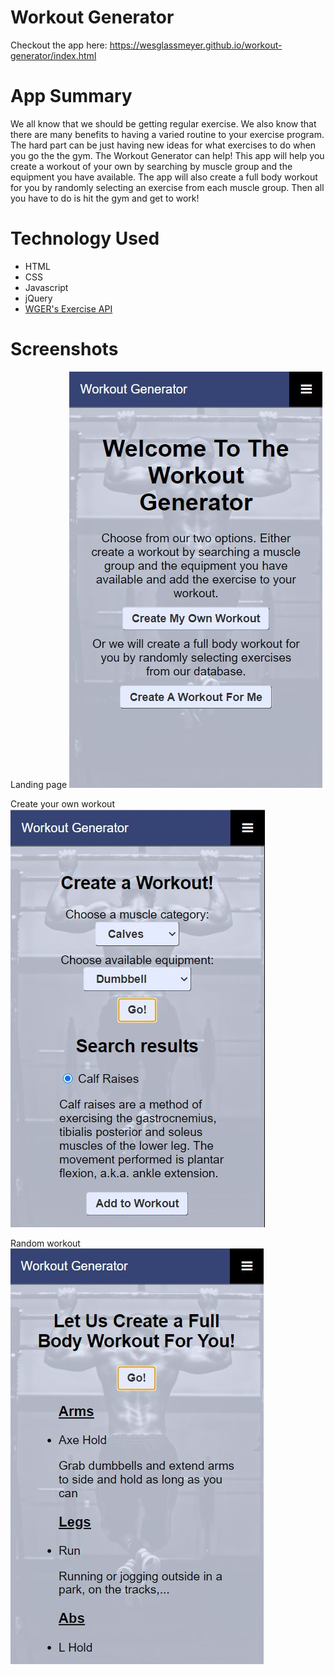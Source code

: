 # Workout Generator

Checkout the app here: https://wesglassmeyer.github.io/workout-generator/index.html

# App Summary
We all know that we should be getting regular exercise. We also know that there are many benefits to having a varied routine to your exercise program. The hard part can be just having new ideas for what exercises to do when you go the the gym. The Workout Generator can help! This app will help you create a workout of your own by searching by muscle group and the equipment you have available. The app will also create a full body workout for you by randomly selecting an exercise from each muscle group. Then all you have to do is hit the gym and get to work!   

# Technology Used
- HTML
- CSS
- Javascript
- jQuery
- [WGER's Exercise API](https://wger.de/en/software/api)

# Screenshots
Landing page
![Landing page](screenshots/Homepage.jpg)

Create your own workout
![Create your own workout](screenshots/Createpage.jpg)

Random workout
![Random workout](screenshots/Randompage.jpg)
